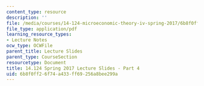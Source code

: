 ```yaml
---
content_type: resource
description: ''
file: /media/courses/14-124-microeconomic-theory-iv-spring-2017/6b8f0ff26f74a433ff69256a8bee299a_MIT14_124S17_Slide4.pdf
file_type: application/pdf
learning_resource_types:
- Lecture Notes
ocw_type: OCWFile
parent_title: Lecture Slides
parent_type: CourseSection
resourcetype: Document
title: 14.124 Spring 2017 Lecture Slides - Part 4
uid: 6b8f0ff2-6f74-a433-ff69-256a8bee299a
---
```


